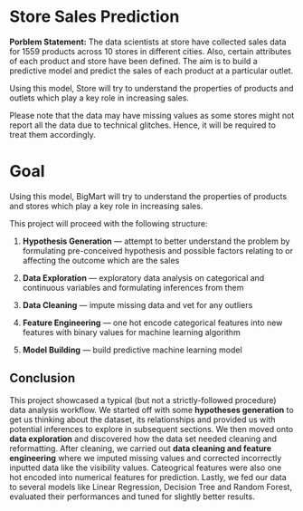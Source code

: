 # Store Sales Prediction

**Porblem Statement:** The data scientists at store have collected sales data for 1559 products across 10 stores in different cities. Also, certain attributes of each product and store have been defined. The aim is to build a predictive model and predict the sales of each product at a particular outlet.

Using this model, Store will try to understand the properties of products and outlets which play a key role in increasing sales.

Please note that the data may have missing values as some stores might not report all the data due to technical glitches. Hence, it will be required to treat them accordingly. 

# Goal

Using this model, BigMart will try to understand the properties of products and stores which play a key role in increasing sales.

This project will proceed with the following structure:

1. **Hypothesis Generation** — attempt to better understand the problem by formulating pre-conceived hypothesis and possible factors relating to or affecting the outcome which are the sales

2. **Data Exploration** — exploratory data analysis on categorical and continuous variables and formulating inferences from them

3. **Data Cleaning** — impute missing data and vet for any outliers

4. **Feature Engineering** — one hot encode categorical features into new features with binary values for machine learning algorithm

5. **Model Building** — build predictive machine learning model

## Conclusion

This project showcased a typical (but not a strictly-followed procedure) data analysis workflow. We started off with some **hypotheses generation** to get us thinking about the dataset, its relationships and provided us with potential inferences to explore in subsequent sections. We then moved onto **data exploration** and discovered how the data set needed cleaning and reformatting. After cleaning, we carried out **data cleaning and feature engineering** where we imputed missing values and corrected incorrectly inputted data like the visibility values. Cateogrical features were also one hot encoded into numerical features for prediction. Lastly, we fed our data to several models like Linear Regression, Decision Tree and Random Forest, evaluated their performances and tuned for slightly better results.
